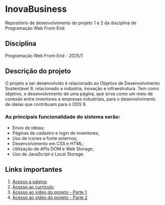 # InovaBusiness
Repositório de desenvolvimento do projeto 1 e 2 da disciplina de Programação Web Front-End

## Disciplina 
Programação Web Front-End - 2025/1

## Descrição do projeto
O projeto a ser desenvolvido é relacionado ao Objetivo de Desenvolvimento Sustentável 9, relacionado a indústria, inovação e infraestrutura. Tem como objetivo, o desenvolvimento de uma página, que sirva como um meio de conexão entre inventores e empresas industriais, para o desenvolvimento de ideias que contribuam para o ODS 9.

### As principais funcionalidade do sistema serão:
* Envio de ideias;
* Páginas de cadastro e login de inventores;
* Uso de icones e fonte externos;
* Desenvolvimento em CSS e HTML;
* Utilização de APIs DOM e Web Storage;
* Uso de JavaScript e Local Storage.

## Links importantes
1. [Acesso a página](https://felipebataglini.github.io/InovaBusiness/);
2. [Acesso ao currículo](https://felipebataglini.github.io/Code/);
3. [Acesso ao vídeo do projeto - Parte 1](https://youtu.be/exvaaI2fugk).
4. [Acesso ao vídeo do projeto - Parte 2](https://youtu.be/BduqIMRmRFQ)

